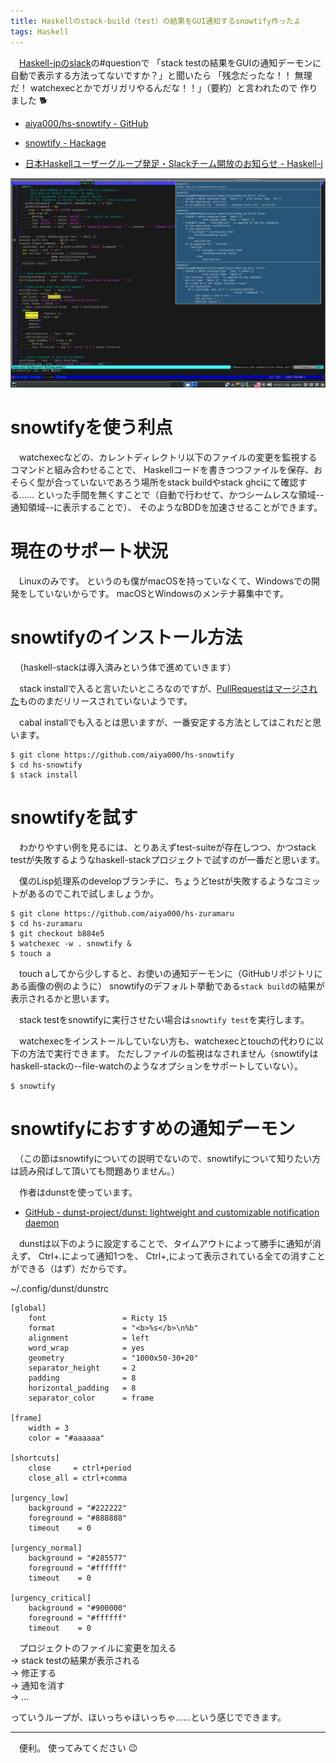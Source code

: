 ```yaml
---
title: Haskellのstack-build（test）の結果をGUI通知するsnowtify作ったよ
tags: Haskell
---
```

　[Haskell-jpのslack](https://haskell.jp/blog/posts/2017/01-first.html)の#questionで
「stack testの結果をGUIの通知デーモンに自動で表示する方法ってないですか？」と聞いたら
「残念だったな！！ 無理だ！ watchexecとかでガリガリやるんだな！！」（要約）と言われたので
作りました :dog2:

- [aiya000/hs-snowtify - GitHub](https://github.com/aiya000/hs-snowtify)
- [snowtify - Hackage](https://hackage.haskell.org/package/snowtify)

- [日本Haskellユーザーグループ発足・Slackチーム開放のお知らせ - Haskell-j](https://haskell.jp/blog/posts/2017/01-first.html)

![screenshot](https://raw.githubusercontent.com/aiya000/hs-snowtify/d4e35d1c510f7636a5f5fc043aa90f83ad023f50/screenshot.png)


# snowtifyを使う利点
　watchexecなどの、カレントディレクトリ以下のファイルの変更を監視するコマンドと組み合わせることで、
Haskellコードを書きつつファイルを保存、おそらく型が合っていないであろう場所をstack buildやstack ghciにて確認する……
といった手間を無くすことで（自動で行わせて、かつシームレスな領域--通知領域--に表示することで）、
そのようなBDDを加速させることができます。


# 現在のサポート状況
　Linuxのみです。
というのも僕がmacOSを持っていなくて、Windowsでの開発をしていないからです。
macOSとWindowsのメンテナ募集中です。


# snowtifyのインストール方法
　（haskell-stackは導入済みという体で進めていきます）

　stack installで入ると言いたいところなのですが、[PullRequestはマージされた](https://github.com/fpco/stackage/pull/2655)もののまだリリースされていないようです。

　cabal installでも入るとは思いますが、一番安定する方法としてはこれだと思います。

```console
$ git clone https://github.com/aiya000/hs-snowtify
$ cd hs-snowtify
$ stack install
```


# snowtifyを試す
　わかりやすい例を見るには、とりあえずtest-suiteが存在しつつ、かつstack testが失敗するようなhaskell-stackプロジェクトで試すのが一番だと思います。

　僕のLisp処理系のdevelopブランチに、ちょうどtestが失敗するようなコミットがあるのでこれで試しましょうか。

```console
$ git clone https://github.com/aiya000/hs-zuramaru
$ cd hs-zuramaru
$ git checkout b884e5
$ watchexec -w . snowtify &
$ touch a
```

　touch aしてから少しすると、お使いの通知デーモンに（GitHubリポジトリにある画像の例のように）
snowtifyのデフォルト挙動である`stack build`の結果が表示されるかと思います。

　stack testをsnowtifyに実行させたい場合は`snowtify test`を実行します。

　watchexecをインストールしていない方も、watchexecとtouchの代わりに以下の方法で実行できます。
ただしファイルの監視はなされません（snowtifyはhaskell-stackの--file-watchのようなオプションをサポートしていない）。

```console
$ snowtify
```


# snowtifyにおすすめの通知デーモン
　（この節はsnowtifyについての説明でないので、snowtifyについて知りたい方は読み飛ばして頂いても問題ありません。）

　作者はdunstを使っています。

- [GitHub - dunst-project/dunst: lightweight and customizable notification daemon](https://github.com/dunst-project/dunst)

　dunstは以下のように設定することで、タイムアウトによって勝手に通知が消えず、
Ctrl+.によって通知1つを、
Ctrl+,によって表示されている全ての消すことができる（はず）だからです。

~/.config/dunst/dunstrc
```config
[global]
    font                 = Ricty 15
    format               = "<b>%s</b>\n%b"
    alignment            = left
    word_wrap            = yes
    geometry             = "1000x50-30+20"
    separator_height     = 2
    padding              = 8
    horizontal_padding   = 8
    separator_color      = frame

[frame]
    width = 3
    color = "#aaaaaa"

[shortcuts]
    close     = ctrl+period
    close_all = ctrl+comma

[urgency_low]
    background = "#222222"
    foreground = "#888888"
    timeout    = 0

[urgency_normal]
    background = "#285577"
    foreground = "#ffffff"
    timeout    = 0

[urgency_critical]
    background = "#900000"
    foreground = "#ffffff"
    timeout    = 0
```

　プロジェクトのファイルに変更を加える  
→ stack testの結果が表示される  
→ 修正する  
→ 通知を消す  
→ ...

っていうループが、ほいっちゃほいっちゃ……という感じでできます。

- - -

　便利。
使ってみてください :wink:
